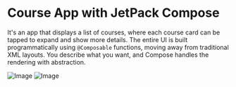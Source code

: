# Course App with JetPack Compose


It's an app that displays a list of courses, where each course card can be tapped to expand and show more details. 
The entire UI is built programmatically using `@Composable` functions, moving away from traditional XML layouts.
You describe what you want, and Compose handles the rendering with abstraction.

![Image](https://github.com/user-attachments/assets/7c0657c6-68db-4aaf-a635-f71126729aab)
![Image](https://github.com/user-attachments/assets/08f0384b-95df-4efd-ba13-b5681543fd7c)
